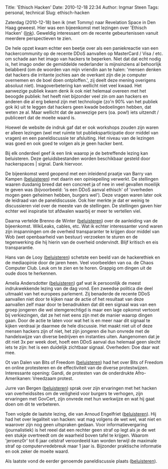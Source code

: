 Title: 'Ethisch Hacken'
Date: 2010-12-18 22:34
Author: Ingmar Steen
Tags: personal, technical
Slug: ethisch-hacken

Zaterdag (2010-12-18) ben ik (met Tommy) naar Revelation Space in Den
Haag geweest. Hier was een bijeenkomst met lezingen over 'Ethisch
Hacken'
([link](https://foswiki.sonologic.nl/RevelationSpace/EthischHacken)).
Geweldig interessant om de recente gebeurtenissen vanuit meerdere
perspectieven te zien.

De hele opzet kwam echter een beetje over als een paniekreactie van een
hackercommunity op de recente DDoS aanvallen op MasterCard / Visa / etc.
om schade aan het imago van hackers te beperken. Niet dat dat echt nodig
is, het imago onder de gemiddelde nederlander is mijnsinziens al
behoorlijk belabberd (om de woorden van mijn vriendin aan te halen:
'mensen denken dat hackers die irritante jochies aan de overkant zijn
die je computer overnemen en de boel doen ontploffen.', zij deelt deze
mening overigens absoluut niet). Imagoverbetering kan wellicht niet veel
kwaad. Het aanwezige publiek kwam denk ik ook niet helemaal overeen met
het beoogde publiek: het heeft niet bijzonder veel zin om aan hackers en
anderen die al erg bekend zijn met technologie (zo'n 90% van het publiek
gok ik) uit te leggen dat hackers geen kwade bedoelingen hebben, dat
weten ze al. Maar wellicht dat de aanwezige pers (oa. pow!) iets
uitzendt / publiceert dat de moeite waard is.

Hoewel de website de indruk gaf dat er ook workshops zouden zijn waren
er alleen lezingen (wel met ruimte tot publieksparticipatie door middel
van vragen) en een paneldiscussie ter afsluiting. Het niveau van de
lezingen was goed en ook goed te volgen als je geen hacker bent.

Bij elk onderdeel geef ik een link waarop je de betreffende lezing kan
beluisteren. Deze geluidsbestanden worden beschikbaar gesteld door
hackerspaces | signal. Dank hiervoor.

De bijeenkomst werd geopend met een inleidend praatje van Barry van
Kampen
([beluisteren](http://signal.hackerspaces.org/echtehackers/2010-12-18-1300-pt1_intro_barry_van_kampen.ogg))
met daarin een opiniepeiling verwerkt. De stellingen waaren dusdanig
breed dat een concreet ja of nee in veel gevallen moeilijk te geven was
(bijvoorbeeld: 'is een DDoS aanval ethisch' of 'overheden mogen geen
geheimen hebben, burgers wel'). Deze vragen waren later ook de leidraad
van de paneldiscussie. Ook hier merkte je dat er weinig te discussieren
viel over de meeste van de stellingen. De stellingen gaven hier echter
wel inspiratie tot afdwalen waarbij er meer te vertellen viel.

Daarna vertelde Brenno de Winter
([beluisteren](http://signal.hackerspaces.org/echtehackers/2010-12-18-1300-pt2_brenno_de_winter.ogg))
over de aanleiding van de bijeenkomst. WikiLeaks, cables, etc. Wat ik
echter interessanter vond waren zijn inspanningen om de overheid
transparanter te krijgen door middel van Wob (wet openbaarheid van
bestuur) verzoeken te sturen en de tegenwerking die hij hierin van de
overheid ondervindt. Blijf kritisch en eis transparantie.

Hans van de Looy
([beluisteren](http://signal.hackerspaces.org/echtehackers/2010-12-18-1300-pt3_hans_van_de_looy.ogg))
schetste een beeld van de hackerethiek en de mediaopinie door de jaren
heen. Veel voorbeelden van oa. de Chaos Computer Club. Leuk om te zien
en te horen. Grappig om dingen uit de oude doos te herkennen.

Amelia Andersdotter
([beluisteren](http://signal.hackerspaces.org/echtehackers/2010-12-18-1300-pt4_Amalia_Andersdotter.ogg))
gaf wat ik persoonlijk de meest indrukwekkende lezing van de dag vond.
Een zweedse politica die deel uitmaakt van het europees parlement. Zij
benaderde de recente DDoS aanvallen niet door te kijken naar de actie of
het resultaat van deze aanvallen zelf maar door te benadrukken dat dit
een signaal was van een groep jongeren die wel stemgerechtigd is maar
een lage opkomst vertoont bij verkiezingen, dat ze het niet eens zijn
met de manier waarop dingen gaan. Door de actie te laten voor wat het is
en meer naar dit signaal te kijken verdraai je daarmee de hele
discussie. Het maakt niet uit of deze mensen hackers zijn of niet, het
zijn jongeren die hun onvrede met de handelswijze van diverse bedrijven
en instanties uiten. Aangenomen dat je dit niet 3x per week doet, hoeft
een DDoS aanval dus helemaal geen slecht iets te zijn: het is een
duidelijk zichtbaar signaal. Overheden: Doe daar wat mee.

Ot van Dalen van Bits of Freedom
([beluisteren](http://signal.hackerspaces.org/echtehackers/2010-12-18-1300-pt5_Ot_van_Daalen.ogg))
had het over Bits of Freedom en online protesteren en de effectiviteit
van de diverse protestwijzen. Interessante opening: Gandi, de protesten
van de onderdrukte Afro-Amerikanen: Vreedzaam protest.

Jurre van Bergen
([beluisteren](http://signal.hackerspaces.org/echtehackers/2010-12-18-1300-pt6_Jurre_van_Bergen.ogg))
sprak over zijn ervaringen met het hacken van overheidssites om de
veiligheid voor burgers te verhogen, zijn ervaringen met GovCert, zijn
onvrede met hun werkwijze en wat hij gaat doen om dit te verbeteren.

Toen volgde de laatste lezing, die van Arnoud Engelfriet
([beluisteren](http://signal.hackerspaces.org/echtehackers/2010-12-18-1300-pt7_Arnoud_Engelfriet.ogg)).
Hij had het over legaliteit van hacken: wat mag volgens de wet wel, wat
niet en waarover zijn nog geen uitspraken gedaan. Voor
informatievergaring (journalistiek) is het reeel dat een rechter geen
straf op legt als je de wet een stukje overtreedt om de waarheid boven
tafel te krijgen. Waarom 'jeroenz0r' tot 6 jaar celstraf veroordeeld kan
worden terwijl de maximale straf op computervredebreuk maar 1 jaar is.
Bijzonder praktische informatie en ook zeker de moeite waard.

Als laatste vond de eerder genoemde paneldiscussie plaats
([beluisteren](http://signal.hackerspaces.org/echtehackers/2010-12-18-1300-pt8_panel.ogg)).
